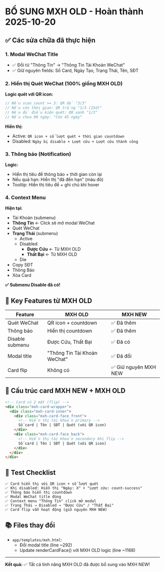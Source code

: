 # BỔ SUNG MXH OLD - Hoàn thành 2025-10-20

## ✅ Các sửa chữa đã thực hiện

### 1. **Modal WeChat Title**
- ✅ Đổi từ "Thông Tin" → "Thông Tin Tài Khoản WeChat"
- ✅ Giữ nguyên fields: Số Card, Ngày Tạo, Trạng Thái, Tên, SĐT

### 2. **Hiển thị Quét WeChat (100% giống MXH OLD)**

**Logic quét với QR icon:**
```javascript
// Nếu scan_count >= 3: QR đỏ "3/3"
// Nếu còn thời gian: QR trắng "1/3 (15d)"  
// Nếu đủ điều kiện quét: QR xanh "1/3"
// Nếu chưa 90 ngày: "Còn 45 ngày"
```

**Hiển thị:**
- Active: `QR icon + số lượt quét + thời gian countdown` 
- Disabled: `Ngày bị disable + Lượt cứu + Lượt cứu thành công`

### 3. **Thông báo (Notification)**

**Logic:**
- Hiển thị tiêu đề thông báo + thời gian còn lại
- Nếu quá hạn: Hiển thị "đã đến hạn" (màu đỏ)
- Tooltip: Hiển thị tiêu đề + ghi chú khi hover

### 4. **Context Menu**

**Hiện tại:**
- Tài Khoản (submenu)
- **Thông Tin** ← Click sẽ mở modal WeChat
- Quét WeChat
- **Trạng Thái** (submenu)
  - Active
  - Disabled
    - **Được Cứu** ← Từ MXH OLD  
    - **Thất Bại** ← Từ MXH OLD
  - Die
- Copy SĐT
- Thông Báo
- Xóa Card

**✅ Submenu Disable đã có!**

## 🔑 Key Features từ MXH OLD

| Feature | MXH OLD | MXH NEW |
|---------|---------|---------|
| Quét WeChat | QR icon + countdown | ✅ Đã thêm |
| Thông báo | Hiển thị countdown | ✅ Đã thêm |
| Disable submenu | Được Cứu, Thất Bại | ✅ Đã có |
| Modal title | "Thông Tin Tài Khoản WeChat" | ✅ Đã đổi |
| Card flip | Không có | ✅ Giữ nguyên MXH NEW |

## 📝 Cấu trúc card MXH NEW + MXH OLD

```html
<!-- Card có 2 mặt (flip) -->
<div class="mxh-card-wrapper">
  <div class="mxh-card-inner">
    <div class="mxh-card-face front">
      <!-- Hiển thị tài khoản primary -->
      Số card | Tên | SĐT | Quét (với QR icon)
    </div>
    <div class="mxh-card-face back">
      <!-- Hiển thị tài khoản secondary khi flip -->
      Số card | Tên | SĐT | Quét (với QR icon)
    </div>
  </div>
</div>
```

## 🧪 Test Checklist

```
✅ Card hiển thị với QR icon + số lượt quét
✅ Khi disabled: Hiển thị "Ngày: X" + "Lượt cứu: count-success"
✅ Thông báo hiển thị countdown
✅ Modal WeChat title đúng
✅ Context menu "Thông Tin" click mở modal
✅ Trạng Thái → Disabled → "Được Cứu" / "Thất Bại"
✅ Card flip vẫn hoạt động (giữ nguyên MXH NEW)
```

## 📚 Files thay đổi

- `app/templates/mxh.html`:
  - Đổi modal title (line ~292)
  - Update renderCardFace() với MXH OLD logic (line ~1168)

---

**Kết quả:** ✅ Tất cả tính năng MXH OLD đã được bổ sung vào MXH NEW!
